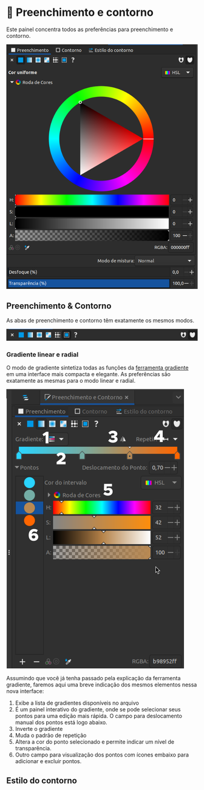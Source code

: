 # 🔴 Preenchimento e contorno

Este painel concentra todos as preferências para preenchimento e contorno.&#x20;

![](<../.gitbook/assets/image (50).png>)

## Preenchimento & Contorno

As abas de preenchimento e contorno têm exatamente os mesmos modos.

![](<../.gitbook/assets/image (5).png>)



### Gradiente linear e radial

O modo de gradiente sintetiza todas as funções da [ferramenta gradiente](../ferramentas/gradiente.md) em uma interface mais compacta e elegante. As preferências são exatamente as mesmas para o modo linear e radial.

![](<../.gitbook/assets/image (32) (1).png>)

Assumindo que você já tenha passado pela explicação da ferramenta gradiente, faremos aqui uma breve indicação dos mesmos elementos nessa nova interface:

1. Exibe a lista de gradientes disponíveis no arquivo
2. É um painel interativo do gradiente, onde se pode selecionar seus pontos para uma edição mais rápida. O campo para deslocamento manual dos pontos está logo abaixo.
3. Inverte o gradiente
4. Muda o padrão de repetição
5. Altera a cor do ponto selecionado e permite indicar um nível de transparência.
6. Outro campo para visualização dos pontos com ícones embaixo para adicionar e excluir pontos.



## Estilo do contorno

